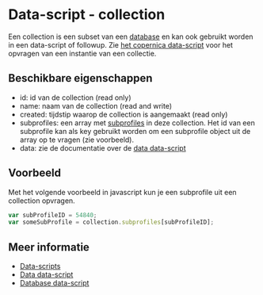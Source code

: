 #  Data-script - collection

Een collection is een subset van een [database](./followups-scripting-database) en kan ook gebruikt worden 
in een data-script of followup. Zie [het copernica data-script](./followups-scripting-copernica) voor het
opvragen van een instantie van een collectie.

## Beschikbare eigenschappen

* id: 			id van de collection (read only)
* name: 		naam van de collection (read and write)
* created: 		tijdstip waarop de collection is aangemaakt (read only)
* subprofiles: 	een array met [subprofiles](./followups-scripting-data) in deze collection. Het id van een subprofile kan als key gebruikt worden om een subprofile object uit de array op te vragen (zie voorbeeld).
* data: 		zie de documentatie over de [data data-script](./followups-scripting-data)

## Voorbeeld

Met het volgende voorbeeld in javascript kun je een subprofile uit een 
collection opvragen.

```javascript
var subProfileID = 54840;
var someSubProfile = collection.subprofiles[subProfileID];
```

## Meer informatie
* [Data-scripts](./followups-scripting)
* [Data data-script](./followups-scripting-data)
* [Database data-script](./followups-scripting-database)
